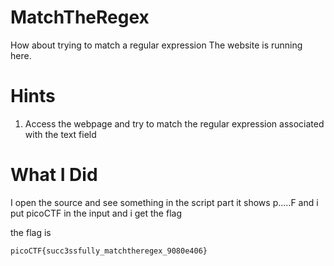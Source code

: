 # MatchTheRegex

How about trying to match a regular expression
The website is running here.


# Hints
1. Access the webpage and try to match the regular expression associated with the text field

# What I Did

I open the source and see something in the script
part it shows p.....F
and i put picoCTF in the input
and i get the flag

the flag is 

``` picoCTF{succ3ssfully_matchtheregex_9080e406} ```
